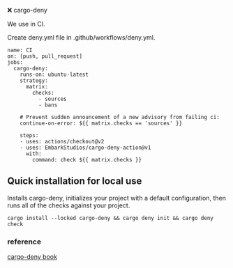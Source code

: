 ❌ cargo-deny

We use in CI.

Create deny.yml file in .github/workflows/deny.yml.

```
name: CI
on: [push, pull_request]
jobs:
  cargo-deny:
    runs-on: ubuntu-latest
    strategy:
      matrix:
        checks:
          - sources
          - bans 

    # Prevent sudden announcement of a new advisory from failing ci:
    continue-on-error: ${{ matrix.checks == 'sources' }}

    steps:
    - uses: actions/checkout@v2
    - uses: EmbarkStudios/cargo-deny-action@v1
      with:
        command: check ${{ matrix.checks }}

```

## Quick installation for local use

Installs cargo-deny, initializes your project with a default configuration, then runs all of the checks against your project.


`cargo install --locked cargo-deny && cargo deny init && cargo deny check`

### reference

[cargo-deny book](https://embarkstudios.github.io/cargo-deny/index.html)
